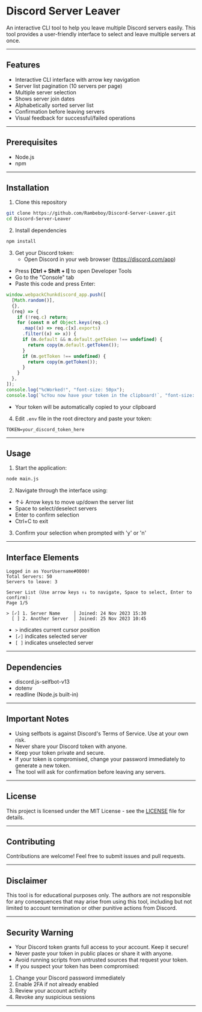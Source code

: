 # Discord Server Leaver

An interactive CLI tool to help you leave multiple Discord servers easily. This tool provides a user-friendly interface to select and leave multiple servers at once.

---

## Features

- Interactive CLI interface with arrow key navigation
- Server list pagination (10 servers per page)
- Multiple server selection
- Shows server join dates
- Alphabetically sorted server list
- Confirmation before leaving servers
- Visual feedback for successful/failed operations

---

## Prerequisites

- Node.js
- npm

---

## Installation

1. Clone this repository

```bash
git clone https://github.com/Rambeboy/Discord-Server-Leaver.git
cd Discord-Server-Leaver
```

2. Install dependencies

```bash
npm install
```

3. Get your Discord token:
   - Open Discord in your web browser (https://discord.com/app)

- Press **[Ctrl + Shift + I]** to open Developer Tools
- Go to the "Console" tab
- Paste this code and press Enter:

```javascript
window.webpackChunkdiscord_app.push([
  [Math.random()],
  {},
  (req) => {
    if (!req.c) return;
    for (const m of Object.keys(req.c)
      .map((x) => req.c[x].exports)
      .filter((x) => x)) {
      if (m.default && m.default.getToken !== undefined) {
        return copy(m.default.getToken());
      }
      if (m.getToken !== undefined) {
        return copy(m.getToken());
      }
    }
  },
]);
console.log("%cWorked!", "font-size: 50px");
console.log(`%cYou now have your token in the clipboard!`, "font-size: 16px");
```

- Your token will be automatically copied to your clipboard

4. Edit `.env` file in the root directory and paste your token:

```env
TOKEN=your_discord_token_here
```

---

## Usage

1. Start the application:

```bash
node main.js
```

2. Navigate through the interface using:

- ↑↓ Arrow keys to move up/down the server list
- Space to select/deselect servers
- Enter to confirm selection
- Ctrl+C to exit

3. Confirm your selection when prompted with 'y' or 'n'

---

## Interface Elements

```
Logged in as YourUsername#0000!
Total Servers: 50
Servers to leave: 3

Server List (Use arrow keys ↑↓ to navigate, Space to select, Enter to confirm):
Page 1/5

> [✓] 1. Server Name     │ Joined: 24 Nov 2023 15:30
  [ ] 2. Another Server  │ Joined: 25 Nov 2023 10:45
```

- `>` indicates current cursor position
- `[✓]` indicates selected server
- `[ ]` indicates unselected server

---

## Dependencies

- discord.js-selfbot-v13
- dotenv
- readline (Node.js built-in)

---

## Important Notes

- Using selfbots is against Discord's Terms of Service. Use at your own risk.
- Never share your Discord token with anyone.
- Keep your token private and secure.
- If your token is compromised, change your password immediately to generate a new token.
- The tool will ask for confirmation before leaving any servers.

---

## License

This project is licensed under the MIT License - see the [LICENSE](LICENSE) file for details.

---

## Contributing

Contributions are welcome! Feel free to submit issues and pull requests.

---

## Disclaimer

This tool is for educational purposes only. The authors are not responsible for any consequences that may arise from using this tool, including but not limited to account termination or other punitive actions from Discord.

---

## Security Warning

- Your Discord token grants full access to your account. Keep it secure!
- Never paste your token in public places or share it with anyone.
- Avoid running scripts from untrusted sources that request your token.
- If you suspect your token has been compromised:
1. Change your Discord password immediately
2. Enable 2FA if not already enabled
3. Review your account activity
4. Revoke any suspicious sessions

---
